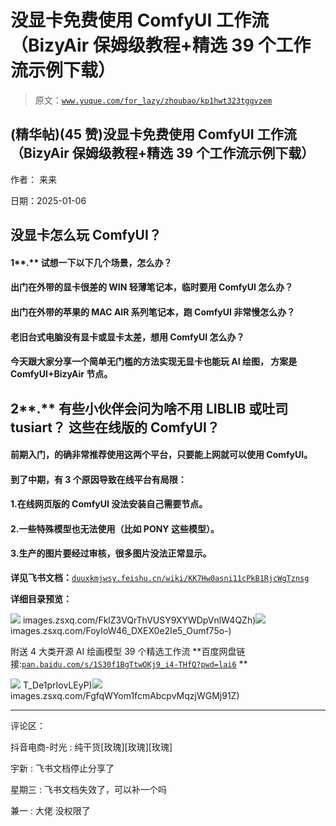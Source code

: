 # 没显卡免费使用 ComfyUI 工作流（BizyAir 保姆级教程+精选 39 个工作流示例下载）

> 原文：[`www.yuque.com/for_lazy/zhoubao/kp1hwt323tggvzem`](https://www.yuque.com/for_lazy/zhoubao/kp1hwt323tggvzem)

## (精华帖)(45 赞)没显卡免费使用 ComfyUI 工作流（BizyAir 保姆级教程+精选 39 个工作流示例下载）

作者： 来来

日期：2025-01-06

## **没显卡怎么玩 ComfyUI？**

#### **1****.** **试想一下以下几个场景，怎么办？**

#### 出门在外带的显卡很差的 WIN 轻薄笔记本，临时要用 ComfyUI 怎么办？

#### 出门在外带的苹果的 MAC AIR 系列笔记本，跑 ComfyUI 非常慢怎么办？

#### 老旧台式电脑没有显卡或显卡太差，想用 ComfyUI 怎么办？

#### **今天跟大家分享一个简单无门槛的方法实现无显卡也能玩 AI 绘图， 方案是 ComfyUI+BizyAir 节点。**

## **2****.** **有些小伙伴会问为啥不用 LIBLIB 或吐司 tusiart？ 这些在线版的 ComfyUI？**

#### 前期入门，的确非常推荐使用这两个平台，只要能上网就可以使用 ComfyUI。

#### 到了中期，有 3 个原因导致在线平台有局限：

#### 1.在线网页版的 ComfyUI 没法安装自己需要节点。

#### 2.一些特殊模型也无法使用（比如 PONY 这些模型）。

#### 3.生产的图片要经过审核，很多图片没法正常显示。

**详见飞书文档：**[`duuxkmjwsy.feishu.cn/wiki/KK7Hw0asni11cPkB1RjcWgTznsg`](https://duuxkmjwsy.feishu.cn/wiki/KK7Hw0asni11cPkB1RjcWgTznsg)

**详细目录预览：**

![](img/article-) images.zsxq.com/FklZ3VQrThVUSY9XYWDpVnlW4QZh)![](img/article-) images.zsxq.com/FoyIoW46_DXEX0e2Ie5_Oumf75o-)

附送 4 大类开源 AI 绘画模型 39 个精选工作流
**百度网盘链接:[`pan.baidu.com/s/1S30f1BgTtwOKj9_i4-THfQ?pwd=lai6`](https://pan.baidu.com/s/1S30f1BgTtwOKj9_i4-THfQ?pwd=lai6) **

![](img/FoTzKiZ7suMoW-) T_De1prIovLEyP)![](img/article-) images.zsxq.com/FgfqWYom1fcmAbcpvMqzjWGMj91Z)

* * *

评论区：

抖音电商-时光 : 纯干货[玫瑰][玫瑰][玫瑰]

宇新 : 飞书文档停止分享了

星期三 : 飞书文档失效了，可以补一个吗

兼一 : 大佬 没权限了